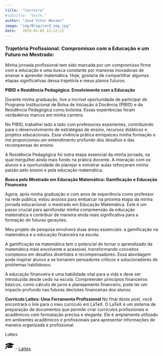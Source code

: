 ```yaml
---
title:  "Carreira"
#subtitle: "teste."
author: "José Vitor Novaes"
image: "img/Blog/card_img.jpg"
date:   2019-01-01 12:12:12
---
```



### Trajetória Profissional: Compromisso com a Educação e um Futuro no Mestrado:
Minha jornada profissional tem sido marcada por um compromisso firme com a educação e uma busca constante por maneiras inovadoras de ensinar e aprender matemática. Hoje, gostaria de compartilhar algumas etapas significativas dessa trajetória e meus planos futuros.

**PIBID e Residência Pedagógica: Envolvimento com a Educação**


Durante minha graduação, tive a incrível oportunidade de participar do Programa Institucional de Bolsa de Iniciação à Docência (PIBID) e da Residência Pedagógica como bolsista. Essas experiências foram verdadeiros marcos em minha carreira.

No PIBID, trabalhei lado a lado com professores experientes, contribuindo para o desenvolvimento de estratégias de ensino, recursos didáticos e projetos educacionais. Essa vivência prática enriqueceu minha formação e me proporcionou um entendimento profundo dos desafios e das recompensas do ensino.

A Residência Pedagógica foi outra etapa essencial da minha jornada, na qual mergulhei ainda mais fundo na prática docente. A interação com os alunos e a oportunidade de planejar e ministrar aulas reforçaram minha paixão pelo ensino e pela educação matemática.

**Busca pelo Mestrado em Educação Matemática: Gamificação e Educação Financeira**

Agora, após minha graduação e com anos de experiência como professor na rede pública, estou ansioso para embarcar na próxima etapa da minha jornada educacional: o mestrado em Educação Matemática. Este é um passo crucial para aprofundar minha compreensão da educação matemática e contribuir de maneira ainda mais significativa para a formação de futuras gerações.

Meu projeto de pesquisa envolverá duas áreas essenciais: a gamificação na matemática e a educação financeira na escola.

A gamificação na matemática tem o potencial de tornar o aprendizado da matemática mais envolvente e acessível, transformando conceitos complexos em desafios divertidos e recompensadores. Essa abordagem pode inspirar alunos a se tornarem pensadores críticos e solucionadores de problemas habilidosos.

A educação financeira é uma habilidade vital para a vida e deve ser introduzida desde cedo na escola. Compreender princípios financeiros básicos, como cálculo de juros e planejamento financeiro, pode ter um impacto profundo nas futuras decisões financeiras dos alunos.


**Currículo Lattes: Uma Ferramenta Profissional**
No final deste post, você encontrará o link para o meu currículo em LaTeX. O LaTeX é um sistema de preparação de documentos que permite criar currículos profissionais e acadêmicos com formatação precisa e elegante. Ele é amplamente utilizado em ambientes acadêmicos e profissionais para apresentar informações de maneira organizada e profissional.

*Lattes*

<img src="img//icons//chap.png" width="30" height="30" /> - [Lattes](https://buscatextual.cnpq.br/buscatextual/visualizacv.do?id=K2552768E6&tokenCaptchar=03AFcWeA5xMlSo0CPd9ICJ1aRzrhSP5Em8ARa9_Pd34dSsaR8cL4tk8CStZURVWDTEHHqEFI6D1VtrqwhsOXTlxBp_GSLZIYKF6YaGEAp-vDZiB6gGc5SCrOFjbjzI-Zsv4c-CjPJqRHhM80v72RxeyYevMjoC2TgQsF8977ZAiO-gY3tQZyZKcze7teQWPP54T4EAp6E8wPwPid8oEINNZbP9aEBATeaGleqGnpJF0jLMuX8knweV9nPW2t6kM3-Iy0XvHGKbAlY_JQ4mRdIUtMIvSrPTXmjIxCVi4vlLP1RcYQpYjDyJjGho1AgigPGP1tev_Kngzv4BKP3_7R8qrnwJ6oA3eJzi64UEOlQvS8fVYrk7ORFWvI5cZxTGveHYE2NBmr1ps6kxQ0kcuRj1g20cEfSXHTEwxJBNyrFbn09pva7gEDsTinugibnoPLAHLsDZO3RX4A3HYVUmMxXo99fp9X1LxgV3xToQkN27cHWn5eikIW8_sp95T4izjiwt6yYHO6cpTjqkOHhwrL1BkfJHnw6fs47b1abL_Od19OIcbA5PRm75SAVetgWOK4J0dIDmViQdK75C)